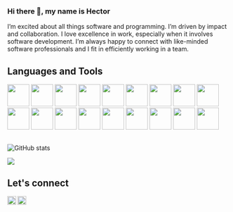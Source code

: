 ### Hi there 👋, my name is Hector

<!-- <img align="right" alt="GIF" src="" width="400" height="400" /> -->

I’m excited about all things software and programming. I’m driven by impact and collaboration. I love excellence in work, especially when it involves software development. I’m always happy to connect with like-minded software professionals and I fit in efficiently working in a team.

## Languages and Tools
<div>
<img src='https://cdn.jsdelivr.net/gh/devicons/devicon/icons/javascript/javascript-plain.svg' height='50' weight='50'/>
<img src="https://cdn.jsdelivr.net/gh/devicons/devicon/icons/react/react-original-wordmark.svg" height='50' weight='50'/>
<img src="https://cdn.jsdelivr.net/gh/devicons/devicon/icons/python/python-original.svg"  height='50' weight='50'/>
<img src="https://cdn.jsdelivr.net/gh/devicons/devicon/icons/typescript/typescript-original.svg"  height='50' weight='50'/> <img src="https://cdn.jsdelivr.net/gh/devicons/devicon/icons/nodejs/nodejs-original.svg" height='50' weight='50'/>
 <img src="https://cdn.jsdelivr.net/gh/devicons/devicon/icons/go/go-original.svg" height='50' weight='50'/>  
<img src="https://cdn.jsdelivr.net/gh/devicons/devicon/icons/express/express-original.svg" height='50' weight='50'/>
<img src="https://cdn.jsdelivr.net/gh/devicons/devicon/icons/mongodb/mongodb-original.svg" height='50' weight='50'/>        
<img src="https://cdn.jsdelivr.net/gh/devicons/devicon/icons/postgresql/postgresql-original.svg" height='50' weight='50'/>
<img src="https://cdn.jsdelivr.net/gh/devicons/devicon/icons/graphql/graphql-plain.svg" height='50' weight='50'/>  
<img src="https://cdn.jsdelivr.net/gh/devicons/devicon/icons/jest/jest-plain.svg" height='50' weight='50'/> 
<img src="https://cdn.jsdelivr.net/gh/devicons/devicon/icons/tailwindcss/tailwindcss-plain.svg" height='50' weight='50'/> 
<img src="https://cdn.jsdelivr.net/gh/devicons/devicon/icons/bootstrap/bootstrap-original.svg" height='50' weight='50'/>       
<img src="https://cdn.jsdelivr.net/gh/devicons/devicon/icons/docker/docker-original.svg" height='50' weight='50 />                                                                     
<img src="https://cdn.jsdelivr.net/gh/devicons/devicon/icons/amazonwebservices/amazonwebservices-original.svg" height='50' weight='50' />                                                  
<img src="https://cdn.jsdelivr.net/gh/devicons/devicon/icons/amazonwebservices/amazonwebservices-original.svg" height='50' weight='50' />         
<img src="https://cdn.jsdelivr.net/gh/devicons/devicon/icons/azure/azure-original.svg" height='50' weight='50'/>  
<img src="https://cdn.jsdelivr.net/gh/devicons/devicon/icons/firebase/firebase-plain.svg" height='50' weight='50' />
<img src="https://cdn.jsdelivr.net/gh/devicons/devicon/icons/appwrite/appwrite-original.svg" height='50' weight='50' />
          
</div>        
        
## 
![GitHub stats](https://github-readme-stats.vercel.app/api?username=hector-munachi&show_icons=true&theme=dark)  

![](https://komarev.com/ghpvc/?username=hector-munachi&color=red)

## Let's connect
<a href="https://twitter.com/avestereo">
 <img src="https://cdn.jsdelivr.net/gh/devicons/devicon/icons/twitter/twitter-original.svg" align="left" height='20' weight='20' />
</a>
<a href="https://www.linkedin.com/in/hector-munachi-852341181">
 <img src="https://cdn.jsdelivr.net/gh/devicons/devicon/icons/linkedin/linkedin-original.svg" align="left" height='20' weight='20' />
</a>
